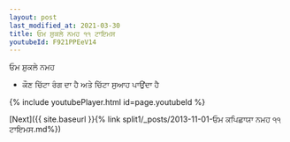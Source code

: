 ```yaml
---
layout: post
last_modified_at: 2021-03-30
title: ਓਮ ਸ਼ੁਕਲੇ ਨਮਹ ੧੧ ਟਾਇਮਸ
youtubeId: F921PPEeV14
---
```

 
 
 ਓਮ ਸ਼ੁਕਲੇ ਨਮਹ  
 
 -  ਕੌਣ ਚਿੱਟਾ ਰੰਗ ਦਾ ਹੈ ਅਤੇ ਚਿੱਟਾ ਸੁਆਹ ਪਾਉਂਦਾ ਹੈ 
 
  
 
  
 
 
 
 
 
 


{% include youtubePlayer.html id=page.youtubeId %}
 
[Next]({{ site.baseurl }}{% link  split1/_posts/2013-11-01-ਓਮ ਕਪਿਛਾਯਾ ਨਮਹ ੧੧ ਟਾਇਮਸ.md%})
 
